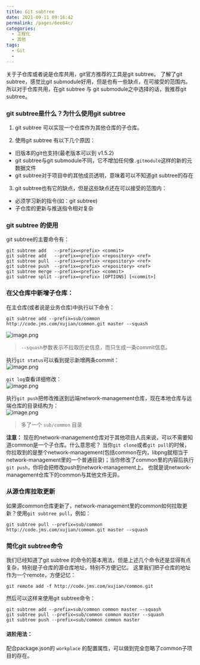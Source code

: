 ```yaml
---
title: Git subtree
date: 2021-09-11 09:16:42
permalink: /pages/6ee84c/
categories:
  - 工程化
  - 其他
tags:
  - Git
  - 
---
```

关于子仓库或者说是仓库共用，git官方推荐的工具是git subtree。 了解了git subtree，感觉比git submodule好用，但是也有一些缺点，在可接受的范围内。
所以对于仓库共用，在git subtree 与 git submodule之中选择的话，我推荐git subtree。

<!-- more -->
### git subtree是什么？为什么使用git subtree

1. git subtree 可以实现一个仓库作为其他仓库的子仓库。

2. 使用git subtree 有以下几个原因：
- 旧版本的git也支持(最老版本可以到 v1.5.2)
- git subtree与git submodule不同，它不增加任何像`.gitmodule`这样的新的元数据文件
- git subtree对于项目中的其他成员透明，意味着可以不知道git subtree的存在

3. git subtree也有它的缺点，但是这些缺点还在可以接受的范围内：
- 必须学习新的指令(如：git subtree)
- 子仓库的更新与推送指令相对复杂

### git subtree 的使用
git subtree的主要命令有：
```shell
git subtree add   --prefix=<prefix> <commit>
git subtree add   --prefix=<prefix> <repository> <ref>
git subtree pull  --prefix=<prefix> <repository> <ref>
git subtree push  --prefix=<prefix> <repository> <ref>
git subtree merge --prefix=<prefix> <commit>
git subtree split --prefix=<prefix> [OPTIONS] [<commit>]
```

### 在父仓库中新增子仓库：
在主仓库(或者说是业务仓库)中执行以下命令：

```shell
git subtree add --prefix=sub/common http://code.jms.com/xujian/common.git master --squash
```

![image.png](https://xj-1253772569.file.myqcloud.com/img/image2222.png)
> `--squash`参数表示不拉取历史信息，而只生成一条commit信息。  



执行`git status`可以看到提示新增两条commit：  
![image.png](https://xj-1253772569.file.myqcloud.com/img/image22.png)  

`git log`查看详细修改：  
![image.png](https://xj-1253772569.file.myqcloud.com/img/image333.png)  

执行`git push`把修改推送到远端network-management仓库，现在本地仓库与远端仓库的目录结构为：  
![image.png](https://xj-1253772569.file.myqcloud.com/img/image444.png)

> 多了一个 `sub/common` 目录

**注意：**
现在的network-management仓库对于其他项目人员来说，可以不需要知道common是一个子仓库。什么意思呢？
当你`git clone`或者`git pull`的时候，你拉取到的是整个network-management(包括common在内，libpng就相当于network-management里的一个普通目录)；当你修改了common里的内容后执行`git push`，你将会把修改push到network-management上。
也就是说network-management仓库下的common与其他文件无异。

### 从源仓库拉取更新
如果源common仓库更新了，network-management里的common如何拉取更新？使用`git subtree pull`，例如：
```shell
git subtree pull --prefix=sub/common http://code.jms.com/xujian/common.git master --squash
```

### 简化git subtree命令
我们已经知道了git subtree 的命令的基本用法，但是上述几个命令还是显得有点复杂，特别是子仓库的源仓库地址，特别不方便记忆。
这里我们把子仓库的地址作为一个remote，方便记忆：
```shell
git remote add -f http://code.jms.com/xujian/common.git
```
然后可以这样来使用git subtree命令：
```shell
git subtree add --prefix=sub/common common master --squash
git subtree pull --prefix=sub/common common master --squash
git subtree push --prefix=sub/common common master
```
#### 进阶用法：
配合package.json的 `workplace` 的配置属性，可以做到完全忽略了common子项目的存在。



